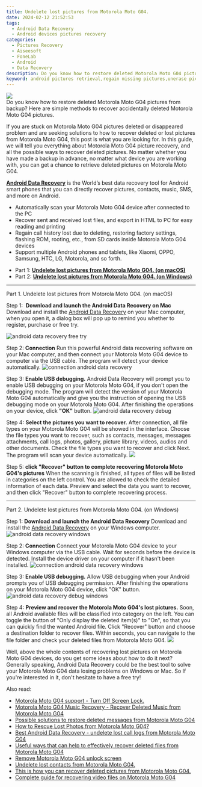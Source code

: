 ```yaml
---
title: Undelete lost pictures from Motorola Moto G04.
date: 2024-02-12 21:52:53
tags: 
  - Android Data Recovery
  - Android devices pictures recovery
categories: 
  - Pictures Recovery
  - Aiseesoft
  - FoneLab
  - Android
  - Data Recovery
description: Do you know how to restore deleted Motorola Moto G04 pictures from backup? Here are simple methods to recover accidentally deleted Motorola Moto G04 pictures.
keyword: android pictures retrieval,regain missing pictures,unerase pictures,undelete pictures from Motorola Moto G04,Motorola Moto G04 pictures recovery,save erased pictures from Motorola Moto G04,how do i recover pictures on Motorola Moto G04,how to get the pictures back on Motorola Moto G04,how to recover pictures Motorola Moto G04,Motorola Moto G04 reset but recover pictures,get back deleted pictures from Motorola Moto G04 android,Motorola Moto G04 delete pictures recover
---
```


<img src="https://img0mobiles.techidaily.com/images/best-assets/devices/motorola/motorola-moto-g04/1.jpg" class="atpl-imgstyle"  />

<div class="atpl-content atpl-for-fonelab-android recover-pictures">

<div class="atpl-post-description-part-1">
Do you know how to restore deleted Motorola Moto G04 pictures from backup? Here are simple methods to recover accidentally deleted Motorola Moto G04 pictures.
</div>

<div class="atpl-post-description-part-2">
<div class="tpl-content-sub-paragraph-content">
  <p>
    If you are stuck on Motorola Moto G04 pictures deleted or disappeared problem and are seeking solutions to how to recover deleted or lost pictures from Motorola Moto G04, this post is what you are looking for. In this guide, we will tell you everything about Motorola Moto G04 picture recovery, and all the possible ways to recover deleted pictures. No matter whether you have made a backup in advance, no matter what device you are working with, you can get a chance to retrieve deleted pictures on Motorola Moto G04.
  </p>
</div>
</div>

<div class="atpl-post-description-part-3">
<div class="tpl-content-sub-paragraph-content">
  <p>
    <a href="https://tools.techidaily.com/aiseesoft-android-data-recovery/" target="_blank" rel="noopener"><strong>Android Data Recovery</strong></a> is the World’s best data recovery tool for Android smart phones that you can directly recover pictures, contacts, music, SMS, and more on Android.
  </p>
</div>
<div class="tpl-content-sub-paragraph-content">
  <ul class="tpl-content-sub-paragraph-ul-style">
    <li>Automatically scan your Motorola Moto G04 device after connected to the PC</li>
    <li>Recover sent and received lost files, and export in HTML to PC for easy reading and printing</li>
    <li>Regain call history lost due to deleting, restoring factory settings, flashing ROM, rooting, etc., from SD cards inside Motorola Moto G04 devices</li>
    <li>Support multiple Android phones and tablets, like Xiaomi, OPPO, Samsung, HTC, LG, Motorola, and so forth.</li>
  </ul>
</div>
</div>

<ul>
  <li>Part 1: <strong><a href="#p1"> Undelete lost pictures from Motorola Moto G04.  (on macOS)</a></strong></li>
  <li>Part 2: <strong><a href="#p2"> Undelete lost pictures from Motorola Moto G04.  (on Windows)</a></strong></li>
</ul>



<!-- Part 1 -->
<a id="p1" name="p1" ></a><hr>

<div>
  <span class="atpl-step-part-style">Part 1. Undelete lost pictures from Motorola Moto G04. (on macOS)</span>
</div>  

<span class="atpl-stepstyle-a"><span>Step 1: </span></span> <strong>Download and launch the Android Data Recovery on Mac</strong>
Download and install the <a href="https://tools.techidaily.com/aiseesoft-android-data-recovery/" target="_blank" rel="noopener">Android Data Recovery</a> on your Mac computer, when you open it, a dialog box will pop up to remind you whether to register, purchase or free try.

<img src="https://tools.techidaily.com/images/apps/aiseesoft/android-data-recovery/mac-free-try.png" class="atpl-imgstyle" alt="android data recovery free try" />

<span class="atpl-stepstyle-a"><span>Step 2: </span></span> <strong>Connection</strong>
Run this powerful Android data recovering software on your Mac computer, and then connect your Motorola Moto G04 device to computer via the USB cable. The program will detect your device automatically.
<img src="https://tools.techidaily.com/images/apps/aiseesoft/android-data-recovery/mac-connection-interface.jpg" class="atpl-imgstyle" alt="connection android data recovery" />

<span class="atpl-stepstyle-a"><span>Step 3: </span></span> <strong>Enable USB debugging.</strong>
Android Data Recovery will prompt you to enable USB debugging on your Motorola Moto G04, if you don't open the debugging mode. The program will detect the version of your Motorola Moto G04 automatically and give you the instruction of opening the USB debugging mode on your Motorola Moto G04. After finishing the operations on your device, click <strong>"OK"</strong> button.
<img src="https://tools.techidaily.com/images/apps/aiseesoft/android-data-recovery/mac-android-usb-debug.jpg"  class="atpl-imgstyle" alt="android data recovery debug" />

<span class="atpl-stepstyle-a"><span>Step 4: </span></span> <strong>Select the pictures you want to recover.</strong>
After connection, all file types on your Motorola Moto G04 will be showed in the interface. Choose the file types you want to recover, such as contacts, messages, messages attachments, call logs, photos, gallery, picture library, videos, audios and other documents. Check the file types you want to recover and click Next. The program will scan your device automatically.
<img src="https://tools.techidaily.com/images/apps/aiseesoft/android-data-recovery/mac-choose-type-photos.jpg" class="atpl-imgstyle"  />

<span class="atpl-stepstyle-a"><span>Step 5: </span></span> <strong>click "Recover" button to  complete recovering Motorola Moto G04's pictures</strong>
When the scanning is finished, all types of files will be listed in categories on the left control. You are allowed to check the detailed information of each data. Preview and select the data you want to recover, and then click "Recover" button to complete recovering process.


<a id="p2" name="p2"></a><hr>

<!-- Part 2 -->
<div>
  <span class="atpl-step-part-style">Part 2. Undelete lost pictures from Motorola Moto G04. (on Windows)</span>
</div>

<span class="atpl-stepstyle-a"><span>Step 1: </span></span> <strong>Download and launch the Android Data Recovery</strong>
Download and install the <a href="https://tools.techidaily.com/aiseesoft-android-data-recovery/" target="_blank" rel="noopener">Android Data Recovery</a> on your Windows computer.
<img src="https://tools.techidaily.com/images/apps/aiseesoft/android-data-recovery/win-start-interface.png"  class="atpl-imgstyle" alt="android data recovery windows" />

<span class="atpl-stepstyle-a"><span>Step 2: </span></span> <strong>Connection</strong>
Connect your Motorola Moto G04 device to your Windows computer via the USB cable. Wait for seconds before the device is detected. Install the device driver on your computer if it hasn't been installed.
<img src="https://tools.techidaily.com/images/apps/aiseesoft/android-data-recovery/win-connection-interface.png" class="atpl-imgstyle" alt="connection android data recovery windows" />

<span class="atpl-stepstyle-a"><span>Step 3: </span></span> <strong>Enable USB debugging.</strong>
Allow USB debugging when your Android prompts you of USB debugging permission. After finishing the operations on your Motorola Moto G04 device, click "OK" button.
<img src="https://tools.techidaily.com/images/apps/aiseesoft/android-data-recovery/win-android-usb-debug.png" class="atpl-imgstyle" alt="android data recovery debug windows" />

<span class="atpl-stepstyle-a"><span>Step 4: </span></span> <strong>Preview and recover the Motorola Moto G04's lost pictures.</strong>
Soon, all Android available files will be classified into category on the left. You can toggle the button of "Only display the deleted item(s)" to "On", so that you can quickly find the wanted Android file. Click "Recover" button and choose a destination folder to recover files. Within seconds, you can navigate to the file folder and check your deleted files from Motorola Moto G04.
<img src="https://tools.techidaily.com/images/apps/aiseesoft/android-data-recovery/win-recover-photos.png" class="atpl-imgstyle"  />

<div class="atpl-post-description-part-4">
<div class="tpl-content-sub-paragraph-normal">
    <p>
        Well, above the whole contents of recovering lost pictures on Motorola Moto G04 devices, do you get some ideas about how to do it next? Generally speaking, Android Data Recovery could be the best tool to solve your Motorola Moto G04 data losing problems on Windows or Mac. So If you're interested in it, don't hesitate to have a free try!
    </p>
</div>
</div>

<ins class="adsbygoogle"
     style="display:block"
     data-ad-client="ca-pub-7571918770474297"
     data-ad-slot="8358498916"
     data-ad-format="auto"
     data-full-width-responsive="true"></ins>

<span class="atpl-alsoreadstyle">Also read:</span>
<div><ul>
<li><a href="/motorola-moto-g04-support-turn-off-screen-lock-by-drfone-android-unlock-android-unlock/" target="_blank" rel="noopener"><u>Motorola Moto G04 support - Turn Off Screen Lock.</u></a></li>
<li><a href="/motorola-moto-g04-music-recovery-recover-deleted-music-from-motorola-moto-g04-by-fonelab-android-recover-music/" target="_blank" rel="noopener"><u>Motorola Moto G04 Music Recovery - Recover Deleted Music from Motorola Moto G04</u></a></li>
<li><a href="/possible-solutions-to-restore-deleted-messages-from-motorola-moto-g04-by-fonelab-android-recover-messages/" target="_blank" rel="noopener"><u>Possible solutions to restore deleted messages from Motorola Moto G04</u></a></li>
<li><a href="/how-to-rescue-lost-photos-from-motorola-moto-g04-by-fonelab-android-recover-photos/" target="_blank" rel="noopener"><u>How to Rescue Lost Photos from Motorola Moto G04?</u></a></li>
<li><a href="/best-android-data-recovery-undelete-lost-call-logs-from-motorola-moto-g04-by-fonelab-android-recover-call-logs/" target="_blank" rel="noopener"><u>Best Android Data Recovery - undelete lost call logs from Motorola Moto G04</u></a></li>
<li><a href="/useful-ways-that-can-help-to-effectively-recover-deleted-files-from-motorola-moto-g04-by-fonelab-android-recover-data/" target="_blank" rel="noopener"><u>Useful ways that can help to effectively recover deleted files from Motorola Moto G04</u></a></li>
<li><a href="/remove-motorola-moto-g04-unlock-screen-by-drfone-android-unlock-android-unlock/" target="_blank" rel="noopener"><u>Remove Motorola Moto G04 unlock screen</u></a></li>
<li><a href="/undelete-lost-contacts-from-motorola-moto-g04-by-fonelab-android-recover-contacts/" target="_blank" rel="noopener"><u>Undelete lost contacts from Motorola Moto G04.</u></a></li>
<li><a href="/this-is-how-you-can-recover-deleted-pictures-from-motorola-moto-g04-by-fonelab-android-recover-pictures/" target="_blank" rel="noopener"><u>This is how you can recover deleted pictures from Motorola Moto G04.</u></a></li>
<li><a href="/complete-guide-for-recovering-video-files-on-motorola-moto-g04-by-fonelab-android-recover-video/" target="_blank" rel="noopener"><u>Complete guide for recovering video files on Motorola Moto G04</u></a></li>
</ul></div>

</div>
